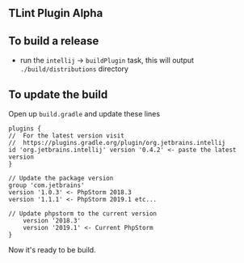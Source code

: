 ## TLint Plugin Alpha

## To build a release

- run the `intellij` -> `buildPlugin` task, this will output `./build/distributions` directory

## To update the build

Open up `build.gradle` and update these lines

```
plugins {
//  For the latest version visit
//  https://plugins.gradle.org/plugin/org.jetbrains.intellij
id 'org.jetbrains.intellij' version '0.4.2' <- paste the latest version
}
```

```
// Update the package version
group 'com.jetbrains'
version '1.0.3' <- PhpStorm 2018.3
version '1.1.1' <- PhpStorm 2019.1 etc...
```

```Intellij {
// Update phpstorm to the current version
    version '2018.3'
    version '2019.1' <- Current PhpStorm
}
```

Now it's ready to be build.
